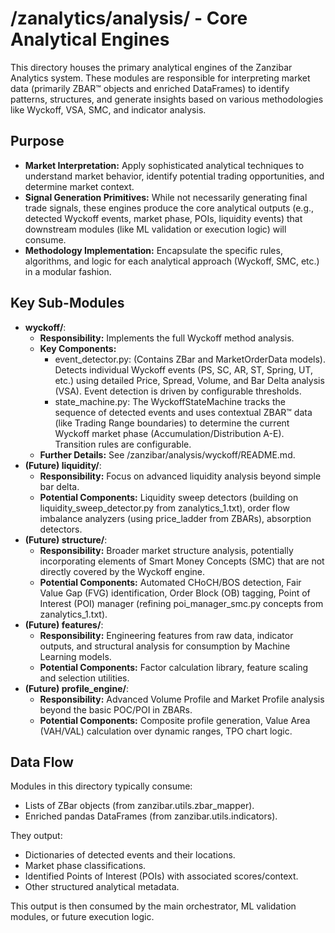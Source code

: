 # **/zanalytics/analysis/ \- Core Analytical Engines**

This directory houses the primary analytical engines of the Zanzibar Analytics system. These modules are responsible for interpreting market data (primarily ZBAR™ objects and enriched DataFrames) to identify patterns, structures, and generate insights based on various methodologies like Wyckoff, VSA, SMC, and indicator analysis.

## **Purpose**

* **Market Interpretation:** Apply sophisticated analytical techniques to understand market behavior, identify potential trading opportunities, and determine market context.  
* **Signal Generation Primitives:** While not necessarily generating final trade signals, these engines produce the core analytical outputs (e.g., detected Wyckoff events, market phase, POIs, liquidity events) that downstream modules (like ML validation or execution logic) will consume.  
* **Methodology Implementation:** Encapsulate the specific rules, algorithms, and logic for each analytical approach (Wyckoff, SMC, etc.) in a modular fashion.

## **Key Sub-Modules**

* **wyckoff/**:  
  * **Responsibility:** Implements the full Wyckoff method analysis.  
  * **Key Components:**  
    * event\_detector.py: (Contains ZBar and MarketOrderData models). Detects individual Wyckoff events (PS, SC, AR, ST, Spring, UT, etc.) using detailed Price, Spread, Volume, and Bar Delta analysis (VSA). Event detection is driven by configurable thresholds.  
    * state\_machine.py: The WyckoffStateMachine tracks the sequence of detected events and uses contextual ZBAR™ data (like Trading Range boundaries) to determine the current Wyckoff market phase (Accumulation/Distribution A-E). Transition rules are configurable.  
  * **Further Details:** See /zanzibar/analysis/wyckoff/README.md.  
* **(Future) liquidity/**:  
  * **Responsibility:** Focus on advanced liquidity analysis beyond simple bar delta.  
  * **Potential Components:** Liquidity sweep detectors (building on liquidity\_sweep\_detector.py from zanalytics\_1.txt), order flow imbalance analyzers (using price\_ladder from ZBARs), absorption detectors.  
* **(Future) structure/**:  
  * **Responsibility:** Broader market structure analysis, potentially incorporating elements of Smart Money Concepts (SMC) that are not directly covered by the Wyckoff engine.  
  * **Potential Components:** Automated CHoCH/BOS detection, Fair Value Gap (FVG) identification, Order Block (OB) tagging, Point of Interest (POI) manager (refining poi\_manager\_smc.py concepts from zanalytics\_1.txt).  
* **(Future) features/**:  
  * **Responsibility:** Engineering features from raw data, indicator outputs, and structural analysis for consumption by Machine Learning models.  
  * **Potential Components:** Factor calculation library, feature scaling and selection utilities.  
* **(Future) profile\_engine/**:  
  * **Responsibility:** Advanced Volume Profile and Market Profile analysis beyond the basic POC/POI in ZBARs.  
  * **Potential Components:** Composite profile generation, Value Area (VAH/VAL) calculation over dynamic ranges, TPO chart logic.

## **Data Flow**

Modules in this directory typically consume:

* Lists of ZBar objects (from zanzibar.utils.zbar\_mapper).  
* Enriched pandas DataFrames (from zanzibar.utils.indicators).

They output:

* Dictionaries of detected events and their locations.  
* Market phase classifications.  
* Identified Points of Interest (POIs) with associated scores/context.  
* Other structured analytical metadata.

This output is then consumed by the main orchestrator, ML validation modules, or future execution logic.